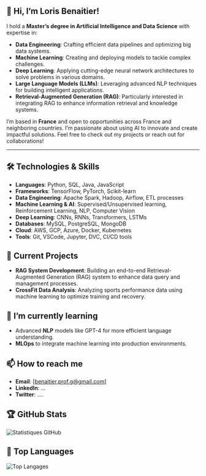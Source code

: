 
## 👋 Hi, I’m Loris Benaitier!

I hold a **Master’s degree in Artificial Intelligence and Data Science** with expertise in:

- **Data Engineering**: Crafting efficient data pipelines and optimizing big data systems.
- **Machine Learning**: Creating and deploying models to tackle complex challenges.
- **Deep Learning**: Applying cutting-edge neural network architectures to solve problems in various domains.
- **Large Language Models (LLMs)**: Leveraging advanced NLP techniques for building intelligent applications.
- **Retrieval-Augmented Generation (RAG)**: Particularly interested in integrating RAG to enhance information retrieval and knowledge systems.

I’m based in **France** and open to opportunities across France and neighboring countries. I’m passionate about using AI to innovate and create impactful solutions. Feel free to check out my projects or reach out for collaborations!

---

## 🛠 Technologies & Skills

- **Languages**: Python, SQL, Java, JavaScript
- **Frameworks**: TensorFlow, PyTorch, Scikit-learn
- **Data Engineering**: Apache Spark, Hadoop, Airflow, ETL processes
- **Machine Learning & AI**: Supervised/Unsupervised learning, Reinforcement Learning, NLP, Computer Vision
- **Deep Learning**: CNNs, RNNs, Transformers, LSTMs
- **Databases**: MySQL, PostgreSQL, MongoDB
- **Cloud**: AWS, GCP, Azure, Docker, Kubernetes
- **Tools**: Git, VSCode, Jupyter, DVC, CI/CD tools

## 🔭 Current Projects
- **RAG System Development**: Building an end-to-end Retrieval-Augmented Generation (RAG) system to enhance data query and management processes.
- **CrossFit Data Analysis**: Analyzing sports performance data using machine learning to optimize training and recovery.

## 🌱 I’m currently learning
- Advanced **NLP** models like GPT-4 for more efficient language understanding.
- **MLOps** to integrate machine learning into production environments.

## 📫 How to reach me
- **Email**: [benaitier.prof.g@gmail.com]
- **LinkedIn**: ...
- **Twitter**: ....

## 🏆 GitHub Stats

![Statistiques GitHub](https://github-readme-stats.vercel.app/api?username=Balerion14&show_icons=true&theme=radical)

## 🌟 Top Languages

![Top Langages](https://github-readme-stats.vercel.app/api/top-langs/?username=Balerion14&layout=compact&theme=radical&count_private=true)


